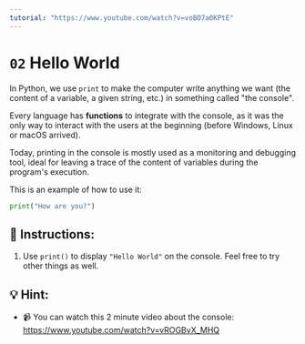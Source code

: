 ```yaml
---
tutorial: "https://www.youtube.com/watch?v=voBO7a0KPtE"
---
```


# `02` Hello World

In Python, we use `print` to make the computer write anything we want (the content of a variable, a given string, etc.) in something called "the console".

Every language has **functions** to integrate with the console, as it was the only way to interact with the users at the beginning (before Windows, Linux or macOS arrived).

Today, printing in the console is mostly used as a monitoring and debugging tool, ideal for leaving a trace of the content of variables during the program's execution.

This is an example of how to use it:

```py
print("How are you?")
```

## 📝 Instructions:

1. Use `print()` to display `"Hello World"` on the console. Feel free to try other things as well.

## 💡 Hint:

+ 📹 You can watch this 2 minute video about the console: https://www.youtube.com/watch?v=vROGBvX_MHQ
